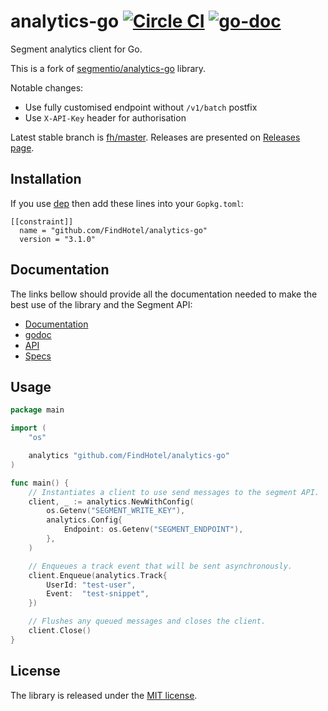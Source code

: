 # analytics-go [![Circle CI](https://circleci.com/gh/segmentio/analytics-go/tree/master.svg?style=shield)](https://circleci.com/gh/segmentio/analytics-go/tree/master) [![go-doc](https://godoc.org/github.com/segmentio/analytics-go?status.svg)](https://godoc.org/github.com/segmentio/analytics-go)

Segment analytics client for Go.

This is a fork of [segmentio/analytics-go](https://github.com/segmentio/analytics-go) library.
 
Notable changes:
 
- Use fully customised endpoint without `/v1/batch` postfix
- Use `X-API-Key` header for authorisation
 
Latest stable branch is [fh/master](https://github.com/FindHotel/analytics-go/tree/fh/master). Releases are presented on [Releases page](https://github.com/FindHotel/analytics-go/releases).

## Installation

If you use [dep](https://github.com/golang/dep) then add these lines into your `Gopkg.toml`:
    
    [[constraint]]
      name = "github.com/FindHotel/analytics-go"
      version = "3.1.0"

## Documentation

The links bellow should provide all the documentation needed to make the best
use of the library and the Segment API:

- [Documentation](https://segment.com/docs/libraries/go/)
- [godoc](https://godoc.org/github.com/segmentio/analytics-go)
- [API](https://segment.com/docs/libraries/http/)
- [Specs](https://segment.com/docs/spec/)

## Usage

```go
package main

import (
    "os"

    analytics "github.com/FindHotel/analytics-go"
)

func main() {
    // Instantiates a client to use send messages to the segment API.
    client, _ := analytics.NewWithConfig(
        os.Getenv("SEGMENT_WRITE_KEY"),
        analytics.Config{
            Endpoint: os.Getenv("SEGMENT_ENDPOINT"),
        },
    )

    // Enqueues a track event that will be sent asynchronously.
    client.Enqueue(analytics.Track{
        UserId: "test-user",
        Event:  "test-snippet",
    })

    // Flushes any queued messages and closes the client.
    client.Close()
}
```

## License

The library is released under the [MIT license](License.md).
